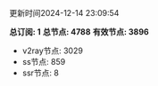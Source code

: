 更新时间2024-12-14 23:09:54

**总订阅: 1**
**总节点: 4788**
**有效节点: 3896**
- v2ray节点: 3029
- ss节点: 859
- ssr节点: 8
